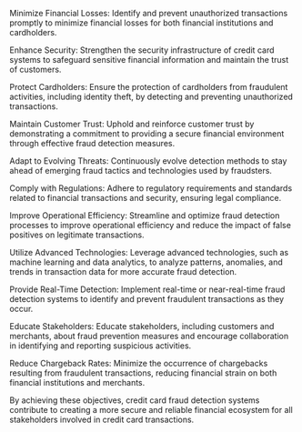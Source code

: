 Minimize Financial Losses: Identify and prevent unauthorized transactions promptly to minimize financial losses for both financial institutions and cardholders.

Enhance Security: Strengthen the security infrastructure of credit card systems to safeguard sensitive financial information and maintain the trust of customers.

Protect Cardholders: Ensure the protection of cardholders from fraudulent activities, including identity theft, by detecting and preventing unauthorized transactions.

Maintain Customer Trust: Uphold and reinforce customer trust by demonstrating a commitment to providing a secure financial environment through effective fraud detection measures.

Adapt to Evolving Threats: Continuously evolve detection methods to stay ahead of emerging fraud tactics and technologies used by fraudsters.

Comply with Regulations: Adhere to regulatory requirements and standards related to financial transactions and security, ensuring legal compliance.

Improve Operational Efficiency: Streamline and optimize fraud detection processes to improve operational efficiency and reduce the impact of false positives on legitimate transactions.

Utilize Advanced Technologies: Leverage advanced technologies, such as machine learning and data analytics, to analyze patterns, anomalies, and trends in transaction data for more accurate fraud detection.

Provide Real-Time Detection: Implement real-time or near-real-time fraud detection systems to identify and prevent fraudulent transactions as they occur.

Educate Stakeholders: Educate stakeholders, including customers and merchants, about fraud prevention measures and encourage collaboration in identifying and reporting suspicious activities.

Reduce Chargeback Rates: Minimize the occurrence of chargebacks resulting from fraudulent transactions, reducing financial strain on both financial institutions and merchants.

By achieving these objectives, credit card fraud detection systems contribute to creating a more secure and reliable financial ecosystem for all stakeholders involved in credit card transactions.







